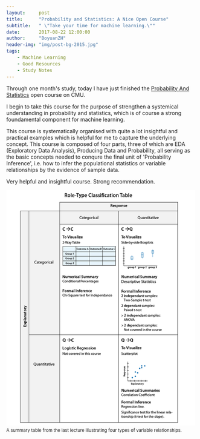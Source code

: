 ```yaml
---
layout:     post
title:      "Probability and Statistics: A Nice Open Course"
subtitle:   " \"Take your time for machine learning.\""
date:       2017-08-22 12:00:00
author:     "BoyuanZH"
header-img: "img/post-bg-2015.jpg"
tags:
    - Machine Learning
    - Good Resources
    - Study Notes
---
```


Through one month's study, today I have just finished the [Probability And Statistics](https://oli.cmu.edu/jcourse/workbook/activity/page?context=fbe0b6c00a0001dc688975d67e23e4ce) open course on CMU.

I begin to take this course for the purpose of strengthen a systemical understanding in probability and statistics, which is of course a strong foundamental component for machine learning.

This course is systematically organised with quite a lot insightful and practical examples which is helpful for me to capture the underlying concept. This course is composed of four parts, three of which are EDA (Exploratory Data Analysis), Producing Data and Probability, all serving as the basic concepts needed to conqure the final unit of 'Probability Inference', i.e. how to infer the populational statistics or variable relationships by the evidence of sample data.

Very helpful and insightful course. Strong recommendation.

<img class="shadow" width="500" src="/img/in-post/2018-08-22/2018-08-22-variable-relationship-table.jpg" />
<small class="img-hint">A summary table from the last lecture illustrating four types of variable relationships. </small>

